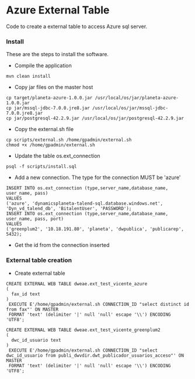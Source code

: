 # Azure External Table

Code to create a external table to access Azure sql server.

### Install
These are the steps to install the software.

* Compile the application
```
mvn clean install
```
* Copy jar files on the master host
```
cp target/planeta-azure-1.0.0.jar /usr/local/os/jar/planeta-azure-1.0.0.jar
cp jar/mssql-jdbc-7.0.0.jre8.jar /usr/local/os/jar/mssql-jdbc-7.0.0.jre8.jar
cp jar/postgresql-42.2.9.jar /usr/local/os/jar/postgresql-42.2.9.jar
```
* Copy the external.sh file
```
cp scripts/external.sh /home/gpadmin/external.sh
chmod +x /home/gpadmin/external.sh 
```
* Update the table os.ext_connection
```
psql -f scripts/install.sql
```
* Add a new connection. The type for the connection MUST be 'azure'
```
INSERT INTO os.ext_connection (type,server_name,database_name, user_name, pass) 
VALUES 
('azure', 'dynamicsplaneta-talend-sql.database.windows.net', 'Dyn_vd_talend_db', 'BitalentUser', 'PASSWORD');
INSERT INTO os.ext_connection (type,server_name,database_name, user_name, pass, port) 
VALUES 
('greenplum2', '10.18.191.80', 'planeta', 'dwpublica', 'publicarep', 5432);
```
* Get the id from the connection inserted

### External table creation

* Create external table
```
CREATE EXTERNAL WEB TABLE dweae.ext_test_vicente_azure
(
  fax_id text
)
 EXECUTE E'/home/gpadmin/external.sh CONNECTION_ID "select distinct id from fax"' ON MASTER 
 FORMAT 'text' (delimiter '|' null 'null' escape '\\') ENCODING 'UTF8';
```

```
CREATE EXTERNAL WEB TABLE dweae.ext_test_vicente_greenplum2
(
  dwc_id_usuario text
)
 EXECUTE E'/home/gpadmin/external.sh CONNECTION_ID "select dwc_id_usuario from publi_dwvdir.dwt_publicador_usuarios_acceso"' ON MASTER 
 FORMAT 'text' (delimiter '|' null 'null' escape '\\') ENCODING 'UTF8';
```

